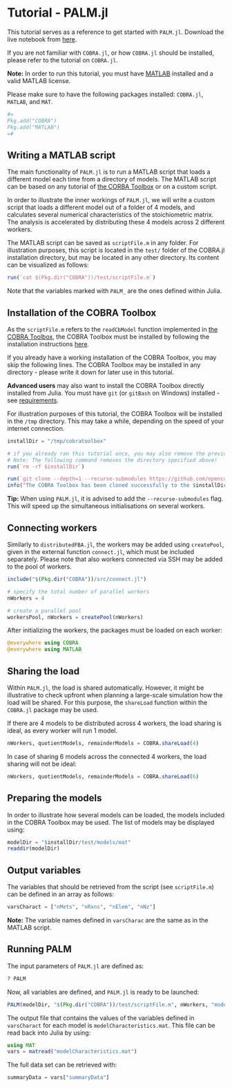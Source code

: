 
# Tutorial - PALM.jl

This tutorial serves as a reference to get started with `PALM.jl`. Download the live notebook from [here](https://github.com/opencobra/COBRA.jl/tree/master/tutorials).

If you are not familiar with `COBRA.jl`, or how `COBRA.jl` should be installed, please refer to the tutorial on `COBRA.jl`.

**Note:** In order to run this tutorial, you must have [MATLAB](https://www.mathworks.com) installed and a valid MATLAB license.

Please make sure to have the following packages installed: `COBRA.jl`, `MATLAB`, and `MAT`.


```julia
#=
Pkg.add("COBRA")
Pkg.add("MATLAB")
=#
```

## Writing a MATLAB script

The main functionality of `PALM.jl` is to run a MATLAB script that loads a different model each time from a directory of models. The MATLAB script can be based on any tutorial of [the CORBA Toolbox](https://git.io/cobratoolbox) or on a custom script.

In order to illustrate the inner workings of `PALM.jl`, we will write a custom script that loads a different model out of a folder of 4 models, and calculates several numerical characteristics of the stoichiometric matrix. The analysis is accelerated by distributing these 4 models across 2 different workers.

The MATLAB script can be saved as `scriptFile.m` in any folder. For illustration purposes, this script is located in the `test/` folder of the COBRA.jl installation directory, but may be located in any other directory. Its content can be visualized as follows:


```julia
run(`cat $(Pkg.dir("COBRA"))/test/scriptFile.m`)
```

Note that the variables marked with `PALM_` are the ones defined within Julia.

## Installation of the COBRA Toolbox

As the `scriptFile.m` refers to the `readCbModel` function implemented in [the COBRA Toolbox](https://git.io/cobratoolbox), the COBRA Toolbox must be installed by following the installation instructions [here](https://opencobra.github.io/cobratoolbox/stable/installation.html).

If you already have a working installation of the COBRA Toolbox, you may skip the following lines. The COBRA Toolbox may be installed in any directory - please write it down for later use in this tutorial.

**Advanced users** may also want to install the COBRA Toolbox directly installed from Julia. You must have `git` (or `gitBash` on Windows) installed - see [requirements](https://opencobra.github.io/cobratoolbox/stable/installation.html#system-requirements).

For illustration purposes of this tutorial, the COBRA Toolbox will be installed in the `/tmp` directory. This may take a while, depending on the speed of your internet connection.


```julia
installDir = "/tmp/cobratoolbox"
```


```julia
# if you already ran this tutorial once, you may also remove the previous installation directory with the following command:
# Note: The following command removes the directory specified above!
run(`rm -rf $installDir`)
```


```julia
run(`git clone --depth=1 --recurse-submodules https://github.com/opencobra/cobratoolbox.git $installDir`);
info("The COBRA Toolbox has been cloned successfully to the $installDir directory.")
```

**Tip:** When using `PALM.jl`, it is advised to add the `--recurse-submodules` flag. This will speed up the simultaneous initialisations on several workers.

## Connecting workers

Similarly to `distributedFBA.jl`, the workers may be added using `createPool`, given in the external function `connect.jl`, which must be included separately. Please note that also workers connected via SSH may be added to the pool of workers.


```julia
include("$(Pkg.dir("COBRA"))/src/connect.jl")
```


```julia
# specify the total number of parallel workers
nWorkers = 4 

# create a parallel pool
workersPool, nWorkers = createPool(nWorkers) 
```

After initializing the workers, the packages must be loaded on each worker:


```julia
@everywhere using COBRA
@everywhere using MATLAB
```

## Sharing the load

Within `PALM.jl`, the load is shared automatically. However, it might be illustrative to check upfront when planning a large-scale simulation how the load will be shared. For this purpose, the `shareLoad` function within the `COBRA.jl` package may be used.

If there are 4 models to be distributed across 4 workers, the load sharing is ideal, as every worker will run 1 model.


```julia
nWorkers, quotientModels, remainderModels = COBRA.shareLoad(4)
```

In case of sharing 6 models across the connected 4 workers, the load sharing will not be ideal:


```julia
nWorkers, quotientModels, remainderModels = COBRA.shareLoad(6)
```

## Preparing the models

In order to illustrate how several models can be loaded, the models included in the COBRA Toolbox may be used. The list of models may be displayed using:


```julia
modelDir = "$installDir/test/models/mat"
readdir(modelDir)
```

## Output variables

The variables that should be retrieved from the script (see `scriptFile.m`) can be defined in an array as follows:


```julia
varsCharact = ["nMets", "nRxns", "nElem", "nNz"]
```

**Note:** The variable names defined in `varsCharac` are the same as in the MATLAB script.

## Running PALM

The input parameters of `PALM.jl` are defined as:


```julia
? PALM
```

Now, all variables are defined, and `PALM.jl` is ready to be launched:


```julia
PALM(modelDir, "$(Pkg.dir("COBRA"))/test/scriptFile.m", nWorkers, "modelCharacteristics.mat", varsCharact, installDir)
```

The output file that contains the values of the variables defined in `varsCharact` for each model is `modelCharacteristics.mat`. This file can be read back into Julia by using:


```julia
using MAT
vars = matread("modelCharacteristics.mat")
```

The full data set can be retrieved with: 


```julia
summaryData = vars["summaryData"]
```

